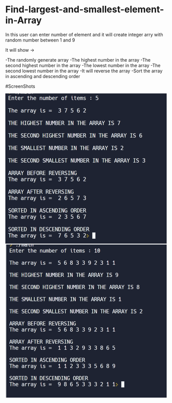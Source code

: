 # Find-largest-and-smallest-element-in-Array


In this user can enter number of element and it will create integer arry with random number between 1 and 9

It will show ->

-The randomly generate array
-The highest number in the array
-The second highest number in the array
-The lowest number in the array
-The second lowest number in the array
-It will reverse the array
-Sort the array in ascending and descending order

#ScreenShots

![Capture1](/ScreenShots/1.png)
![Capture1](/ScreenShots/2.png)
